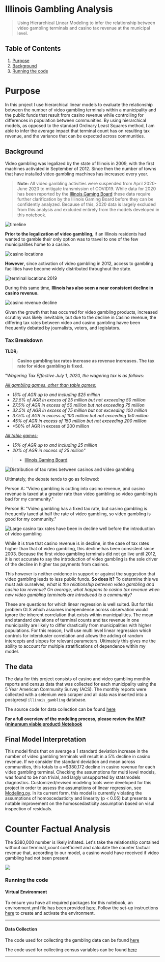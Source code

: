 # Illinois Gambling Analysis
> Using Hierarchical Linear Modeling to infer the relationship between video gambling terminals and casino tax revenue at the municipal level.

## Table of Contents
1. [Purpose](#Purpose)
2. [Background](#Background)
3. [Running the code](#Running-the-code)

# Purpose

In this project I use hierarchical linear models to evaluate the relationship between the number of video gambling terminals within a municipality and the public funds that result from casino revenue while controlling for differences in population between communities. By using hierarchical models, as opposed to the standard Ordinary Least Squares method, I am able to infer the average impact that terminal count has on resulting tax revenue, and the variance that can be expected across communities. 

## Background

Video gambling was legalized by the state of Illinois in 2009, with the first machines activated in September of 2012. Since then the number of towns that have installed video gambling machines has increased every year.
> **Note:** All video gambling activities were suspended from April 2020-June 2020 to mitigate transmission of COVID19. While data for 2020 has been reported by the [Illinois Gaming Board](https://www.igb.illinois.gov/) these data require further clarification by the Illinois Gaming Board before they can be confidently analyzed. Because of this, 2020 data  is largely excluded from this analysis and excluded entirely from the models developed in this notebook. 

![timeline](static/video_gambling_growth_timeline.png)

**Prior to the legalization of video gambling**, if an Illinois residents had wanted to gamble their only option was to travel to one of the few municipalities home to a casino.

![casino locations](static/casino_locations.png)

**However**, since activation of video gambling in 2012, access to gambling facilities have become widely distributed throughout the state.

![terminal locations 2019](static/terminal_locations_2019.png)

During this same time, **Illinois has also seen a near consistent decline in casino revenue.**

![casino revenue decline](static/casino_decline.png)

Given the growth that has occurred for video gambling products, increased scrutiny was likely inevitable, but due to the decline in Casino revenue, the differing tax rates between video and casino gambling havee been frequently debated by journalists, voters, and legislators.

### Tax Breakdown

**TLDR;**
> **Casino gambling tax rates increase as revenue increases. The tax rate for video gambling is fixed.**

"*Wagering Tax Effective July 1, 2020, the wagering tax is as follows:*

<u><i>All gambling games, other than table games:</i></u>
- *15% of AGR up to and including \$25 million*
- *22.5\% of AGR in excess of 25 million but not exceeding 50 million*
- *27.5\% of AGR in excess of 50 million but not exceeding 75 million*
- *32.5\% of AGR in excess of 75 million but not exceeding 100 million*
- *37.5\% of AGR in excess of 100 million but not exceeding 150 million*
- *45\% of AGR in excess of 150 million but not exceeding 200 million*
- *50\% of AGR in excess of 200 million

<u><i>All table games:</i></u>
- *15\% of AGR up to and including 25 million*
- *20\% of AGR in excess of 25 million"*

> - [Illinois Gaming Board](https://www.igb.illinois.gov/CasinoFAQ.aspx#:~:text=The\%20Illinois%20Gambling%20Act%20imposes,and\%20a%20tax%20on%20admissions.&text=The\%20admissions%20tax%20was%20increased,person\%20to%20%243%20a%20person.)


![Distribution of tax rates between casinos and video gambling](static/tax_distribution.png)

Ultimately, the debate tends to go as followed:

Person A: "Video gambling is cutting into casino revenue, and casino revenue is taxed at a greater rate than video gambling so video gambling is bad for my community."

Person B: "Video gambling has a fixed tax rate, but casino gambling is frequently taxed at half the rate of video gambling, so video gambling is good for my community."

![Large casino tax rates have been in decline well before the introduction of video gambling](static/large_casino_tax_rates_before_2012.png)

While it is true that casino revenue is in decline, in the case of tax rates higher than that of video gambling, this decline has been consistent since 2003. Because the first video gambling terminals did not go live until 2012, it is not accurate to say the introduction of video gambling is the sole driver of the decline in higher tax payments from casinos.

This however is neither evidence in support or against the suggestion that video gambling leads to less public funds. **So does it?** To determine this we must ask ourselves, *what is the relationship between video gambling and casino tax revenue? On average, what happens to casino tax revenue when new video gambling terminals are introduced to a community?*

These are questions for which linear regression is well suited. But for this problem OLS which assumes independence across observation would ignore the inherent correlation that exists within municipalities. The mean and standard deviations of terminal counts and tax revenue in one municipality are likely to differ drastically from municipalities with higher populations. For this reason, I will use multi level linear regression which controls for intercluster correlation and allows the adding of random intercepts and slopes for relevant parameters. Ultimately this gives me the ability to account for multiple stratifications of dependence within my model.

## The data

The data for this project consists of casino and video gambling monthly reports and census data that was collected for each municipality using the 5 Year American Community Survey (ACS). The monthly reports were collected with a selenium web scraper and all data was inserted into a postgresql `illinois_gambling` database. 

The source code for data collection can be found [here](src/)

**For a full overview of the modeling process, please review the [MVP (minumum viable product) Notebook](notebooks/mvp.ipynb)**

## Final Model Interpretation

This model finds that on average a 1 standard deviation increase in the number of video gambling terminals will result in a 5% decline in casino revenue. If we consider the standard deviation and mean across communities, this totals to a ≈\$380,172 decline in casino revenue for each video gambling terminal. Checking the assumptions for multi level models, was found to be non trivial, and largly unsupported by statsmodels diagnostics. Customized/revised modeling tools were developed for this project in order to assess the assumptions of linear regression, see [Modeling.py](src/Modeling.py). In its current form, this model is currently violating the assumptions of homoscedasticity and linearity (p < 0.05) but presents a notable improvement on the homoscedasticity assumption based on visul inspection of residuals. 


# Counter Factual Analysis
The $380,000 number is likely inflated. Let's take the relationship contained without our terminal_count coefficient and calculate the counter factual revenue that, according to our model, a casino would have received if video gambling had not been present.

![](static/counter_factual.png)


### Running the code

#### Virtual Environment

To ensure you have all required packages for this notebook, an environment.yml file has been provided [here]().
Follow the set-up instructions [here]() to create and activate the environment.

------

#### Data Collection

The code used for collecting the gambling data can be found [here]()

The code used for collecting census variables can be found [here]()

------

